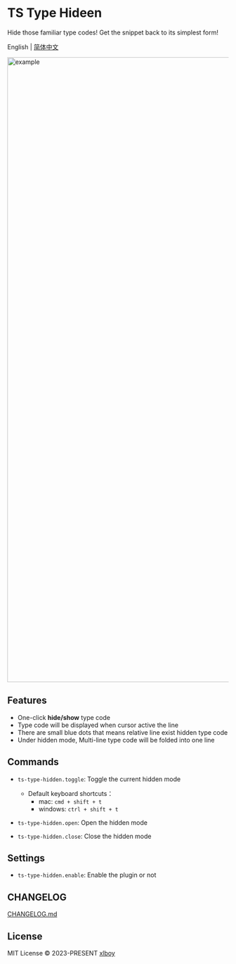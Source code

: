 # TS Type Hideen

Hide those familiar type codes! Get the snippet back to its simplest form!

English | [简体中文](./README.zh.md)

<img width="1422" alt="example" src="https://user-images.githubusercontent.com/63690944/233914174-a536689e-cd80-4d87-81d4-104160be7c5e.png">

## Features

- One-click **hide/show** type code
- Type code will be displayed when cursor active the line
- There are small blue dots that means relative line exist hidden type code
- Under hidden mode, Multi-line type code will be folded into one line

## Commands

- `ts-type-hidden.toggle`: Toggle the current hidden mode
  - Default keyboard shortcuts：
    - mac: `cmd + shift + t`
    - windows: `ctrl + shift + t`
  
- `ts-type-hidden.open`: Open the hidden mode

- `ts-type-hidden.close`: Close the hidden mode

## Settings

- `ts-type-hidden.enable`: Enable the plugin or not

## CHANGELOG

[CHANGELOG.md](https://github.com/xlboy/ts-type-hidden/blob/master/CHANGELOG.md)

## License

MIT License © 2023-PRESENT  [xlboy](https://github.com/xlboy)
